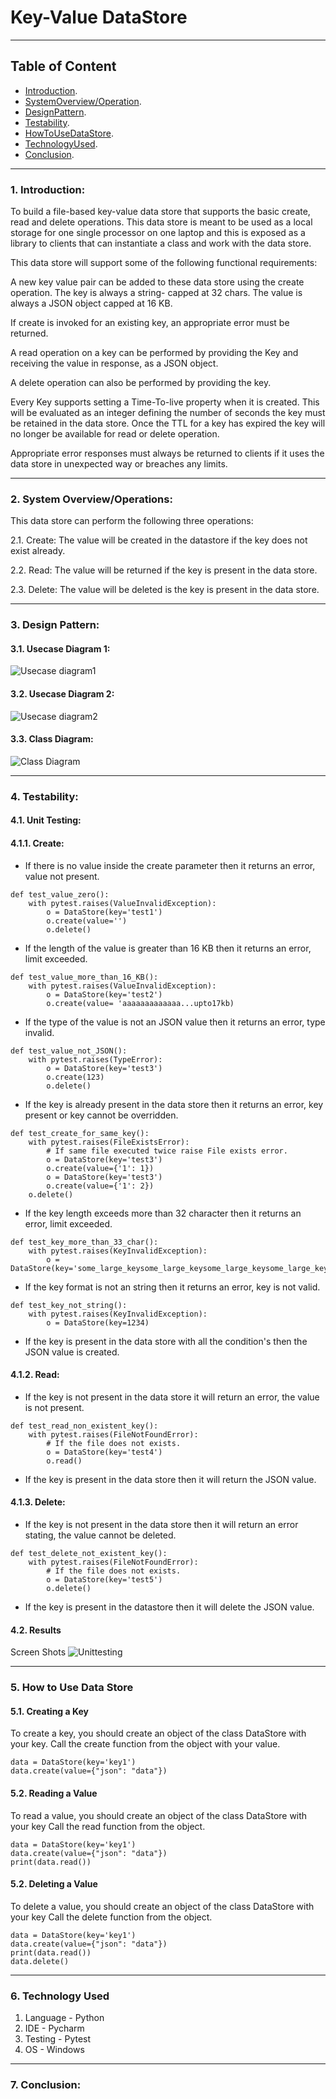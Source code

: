 # Key-Value DataStore

---
## Table of Content
- [Introduction](@Introduction).
- [SystemOverview/Operation](@SystemOverview/Operation).
- [DesignPattern](@DesignPattern).
- [Testability](@Testability).
- [HowToUseDataStore](@HowToUseDataStore).
- [TechnologyUsed](@TechnologyUsed).
- [Conclusion](@Conclusion).

--- 

### 1. Introduction: 

 

To build a file-based key-value data store that supports the basic create, read and delete operations. This data store is meant to be used as a local storage for one single processor on one laptop and this is exposed as a library to clients that can instantiate a class and work with the data store. 

This data store will support some of the following functional requirements: 

A new key value pair can be added to these data store using the create operation. The key is always a string- capped at 32 chars. The value is always a JSON object capped at 16 KB. 

 If create is invoked for an existing key, an appropriate error must be returned. 

A read operation on a key can be performed by providing the Key and receiving the value in response, as a JSON object. 

A delete operation can also be performed by providing the key. 

Every Key supports setting a Time-To-live property when it is created. This will be evaluated as an integer defining the number of seconds the key must be retained in the data store. Once the TTL for a key has expired the key will no longer be available for read or delete operation. 

Appropriate error responses must always be returned to clients if it uses the data store in unexpected way or breaches any limits. 

 
---
 

### 2. System Overview/Operations: 

 

This data store can perform the following three operations: 

2.1.  Create: The value will be created in the datastore if the key does not exist already.   

2.2.  Read: The value will be returned if the key is present in the data store. 

2.3. Delete: The value will be deleted is the key is present in the data store. 

 ---
### 3. Design Pattern: 

#### 3.1. Usecase Diagram 1: 
![Usecase diagram1](usecase1.jpg "Usecase1")

#### 3.2. Usecase Diagram 2: 
![Usecase diagram2](usecase2.jpg "Usecase2")

#### 3.3. Class Diagram:
![Class Diagram](classdiagram.jpg "ClassDiagram")


 ---

### 4. Testability: 

 

#### 4.1. Unit Testing: 

 

#### 4.1.1. Create: 

- If there is no value inside the create parameter then it returns an error, value not present.
```
def test_value_zero():
    with pytest.raises(ValueInvalidException):
        o = DataStore(key='test1')
        o.create(value='')
        o.delete()
```
- If the length of the value is greater than 16 KB then it returns an error, limit exceeded.
```
def test_value_more_than_16_KB():
    with pytest.raises(ValueInvalidException):
        o = DataStore(key='test2')
        o.create(value= 'aaaaaaaaaaaaa...upto17kb)
```
- If the type of the value is not an JSON value then it returns an error, type invalid.
```
def test_value_not_JSON():
    with pytest.raises(TypeError):
        o = DataStore(key='test3')
        o.create(123)
        o.delete()
```

- If the key is already present in the data store then it returns an error, key present or key cannot be overridden. 
```
def test_create_for_same_key():
    with pytest.raises(FileExistsError):
        # If same file executed twice raise File exists error.
        o = DataStore(key='test3')
        o.create(value={'1': 1})
        o = DataStore(key='test3')
        o.create(value={'1': 2})
    o.delete()
```
- If the key length exceeds more than 32 character then it returns an error, limit exceeded. 
```
def test_key_more_than_33_char():
    with pytest.raises(KeyInvalidException):
        o = DataStore(key='some_large_keysome_large_keysome_large_keysome_large_keysome_large_keysome_large_key')

```
- If the key format is not an string then it returns an error, key is not valid.     
```
def test_key_not_string():
    with pytest.raises(KeyInvalidException):
        o = DataStore(key=1234)
```
- If the key is present in the data store with all the condition's then the JSON value is created. 
          

#### 4.1.2. Read: 

 

- If the key is not present in the data store it will return an error, the value is not present.
```
def test_read_non_existent_key():
    with pytest.raises(FileNotFoundError):
        # If the file does not exists.
        o = DataStore(key='test4')
        o.read()
``` 

- If the key is present in the data store then it will return the JSON value. 

 

#### 4.1.3. Delete: 

- If the key is not present in the data store then it will return an error stating, the value cannot be deleted. 
```
def test_delete_not_existent_key():
    with pytest.raises(FileNotFoundError):
        # If the file does not exists.
        o = DataStore(key='test5')
        o.delete()
``` 

- If the key is present in the datastore then it will delete the JSON value. 

#### 4.2. Results

Screen Shots
![Unittesting](unittest.png "Unit Testing Screen Shot")

---

### 5. How to Use Data Store

#### 5.1.  Creating a Key
To create a key, you should create an object of the class DataStore with your key.
Call the create function from the object with your value.
```
data = DataStore(key='key1')
data.create(value={"json": "data"})
```
#### 5.2. Reading a Value
To read a value, you should create an object of the class DataStore with your key
Call the read function from the object.
```
data = DataStore(key='key1')
data.create(value={"json": "data"})
print(data.read()) 
```
#### 5.2. Deleting a Value
To delete a value, you should create an object of the class DataStore with your key
Call the delete function from the object.
```
data = DataStore(key='key1')
data.create(value={"json": "data"})
print(data.read()) 
data.delete()
```
---

### 6. Technology Used
1. Language - Python
2. IDE - Pycharm
3. Testing - Pytest
4. OS - Windows

---
### 7. Conclusion:


